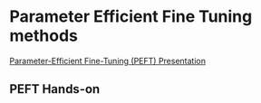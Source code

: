 # Parameter Efficient Fine Tuning methods

[Parameter-Efficient Fine-Tuning (PEFT) Presentation](https://docs.google.com/presentation/d/1fY5w1_3lPu7CttZOjNG8InuN6-n-H3COWKuSB9uuhZs/edit?usp=sharing)


## PEFT Hands-on